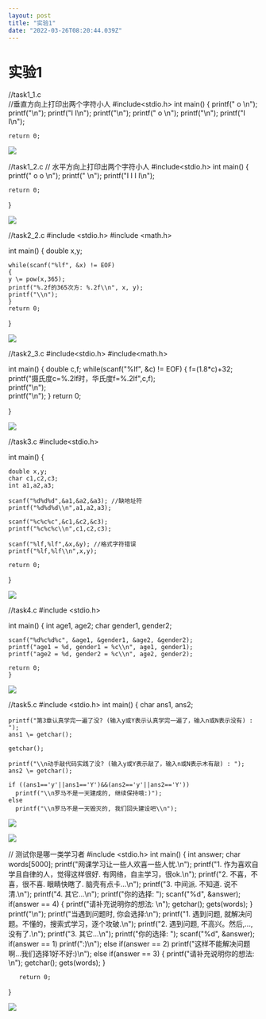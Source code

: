 ```yaml
---
layout: post
title: "实验1"
date: "2022-03-26T08:20:44.039Z"
---
```

实验1
===

//task1\_1.c  
//垂直方向上打印出两个字符小人
#include<stdio.h>
int main()
{
    printf(" o \\n");
    printf("<H>\\n");
    printf("I I\\n");
    printf("\\n");
    printf(" o \\n");
    printf("<H>\\n");
    printf("I I\\n");
    
    return 0;
 

![](https://img2022.cnblogs.com/blog/2806356/202203/2806356-20220326155538784-1377275349.png)

//task1\_2.c
// 水平方向上打印出两个字符小人
#include<stdio.h>
int main()
{
    printf(" o     o \\n");
    printf("<H>   <H>\\n");
    printf("I I   I I\\n");
    
    
    return 0;
 } 

![](https://img2022.cnblogs.com/blog/2806356/202203/2806356-20220326155720183-780161126.png)

//task2\_2.c
#include <stdio.h> 
#include <math.h>

int main()
{
    double x,y;
    
    while(scanf("%lf", &x) != EOF)
    {
    y \= pow(x,365);
    printf("%.2f的365次方: %.2f\\n", x, y);
    printf("\\n");
    }
    return 0;
}

![](https://img2022.cnblogs.com/blog/2806356/202203/2806356-20220326160003826-401903895.png)

//task2\_3.c
#include<stdio.h>
#include<math.h>

int main()
{
    double c,f;
    while(scanf("%lf", &c) != EOF)
    {
        f\=(1.8\*c)+32;
    printf("摄氏度c=%.2lf时，华氏度f=%.2lf",c,f);    
    printf("\\n");    
    printf("\\n");
    }
    return 0;
    
 } 

![](https://img2022.cnblogs.com/blog/2806356/202203/2806356-20220326160140561-897513201.png)

//task3.c
#include<stdio.h> 

int main() 
{ 

    double x,y; 
    char c1,c2,c3; 
    int a1,a2,a3;
    
    scanf("%d%d%d",&a1,&a2,&a3); //缺地址符 
    printf("%d%d%d\\n",a1,a2,a3);
    
    scanf("%c%c%c",&c1,&c2,&c3); 
    printf("%c%c%c\\n",c1,c2,c3);
    
    scanf("%lf,%lf",&x,&y); //格式字符错误 
    printf("%lf,%lf\\n",x,y);
    
    return 0;
}

![](https://img2022.cnblogs.com/blog/2806356/202203/2806356-20220326160412104-901472396.png)

//task4.c
#include <stdio.h> 

int main() 
{ 
    int age1, age2; 
    char gender1, gender2; 
    
    scanf("%d%c%d%c", &age1, &gender1, &age2, &gender2); 
    printf("age1 = %d, gender1 = %c\\n", age1, gender1); 
    printf("age2 = %d, gender2 = %c\\n", age2, gender2); 
    
    return 0; 
    }

![](https://img2022.cnblogs.com/blog/2806356/202203/2806356-20220326160637428-1584638333.png)

//task5.c
#include <stdio.h> 
int main() 
{ 
    char ans1, ans2; 
    
    printf("第3章认真学完一遍了没? (输入y或Y表示认真学完一遍了，输入n或N表示没有) : "); 
    ans1 \= getchar(); 
    
    getchar(); 
    
    printf("\\n动手敲代码实践了没? (输入y或Y表示敲了，输入n或N表示木有敲) : "); 
    ans2 \= getchar(); 
    
    if ((ans1=='y'||ans1=='Y')&&(ans2=='y'||ans2=='Y')) 
      printf("\\n罗马不是一天建成的, 继续保持哦:)"); 
    else
      printf("\\n罗马不是一天毁灭的, 我们回头建设吧\\n"); 

![](https://img2022.cnblogs.com/blog/2806356/202203/2806356-20220326160847910-1611510061.png)

![](https://img2022.cnblogs.com/blog/2806356/202203/2806356-20220326160855887-694101146.png)

// 测试你是哪一类学习者 
#include <stdio.h> 
int main() 
{ 
   int answer; 
   char words\[5000\];
   printf("网课学习让一些人欢喜一些人忧.\\n"); 
   printf("1\. 作为喜欢自学且自律的人，觉得这样很好. 有网络，自主学习，很ok.\\n"); 
   printf("2\. 不喜，不喜，很不喜. 眼睛快瞎了. 脑壳有点卡...\\n"); 
   printf("3\. 中间派. 不知道. 说不清.\\n"); 
   printf("4\. 其它...\\n"); 
   printf("你的选择: "); 
   scanf("%d", &answer); 
   if(answer == 4) 
    {  printf("请补充说明你的想法: \\n"); 
       getchar(); 
       gets(words); 
       }
       printf("\\n"); 
       printf("当遇到问题时, 你会选择:\\n"); 
       printf("1\. 遇到问题, 就解决问题。不懂的，搜索式学习，逐个攻破.\\n"); 
       printf("2\. 遇到问题, 不高兴。然后,...,没有了.\\n"); 
       printf("3\. 其它...\\n"); 
       printf("你的选择: "); 
       scanf("%d", &answer); 
       if(answer == 1) 
       printf(":)\\n"); 
       else if(answer == 2) 
       printf("这样不能解决问题啊...我们选择1好不好:)\\n"); 
       else if(answer == 3) 
       { printf("请补充说明你的想法: \\n"); 
       getchar(); 
       gets(words); 
       }
       
       return 0;
}

![](https://img2022.cnblogs.com/blog/2806356/202203/2806356-20220326160954444-51752696.png)